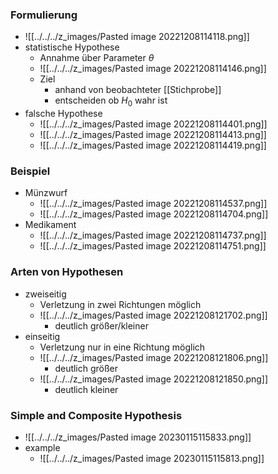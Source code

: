 ### Formulierung
+ ![[../../../z_images/Pasted image 20221208114118.png]]
+ statistische Hypothese
	+ Annahme über Parameter $\theta$
	+ ![[../../../z_images/Pasted image 20221208114146.png]]
	+ Ziel 
		+ anhand von beobachteter [[Stichprobe]] 
		+ entscheiden ob $H_0$ wahr ist
+ falsche Hypothese
	+ ![[../../../z_images/Pasted image 20221208114401.png]]
	+ ![[../../../z_images/Pasted image 20221208114413.png]]
	+ ![[../../../z_images/Pasted image 20221208114419.png]]

### Beispiel
+ Münzwurf
	+ ![[../../../z_images/Pasted image 20221208114537.png]]
	+ ![[../../../z_images/Pasted image 20221208114704.png]]
+ Medikament
	+ ![[../../../z_images/Pasted image 20221208114737.png]]
	+ ![[../../../z_images/Pasted image 20221208114751.png]]

### Arten von Hypothesen
+ zweiseitig
	+ Verletzung in zwei Richtungen möglich
	+ ![[../../../z_images/Pasted image 20221208121702.png]]
		+ deutlich größer/kleiner
+ einseitig
	+ Verletzung nur in eine Richtung möglich
	+ ![[../../../z_images/Pasted image 20221208121806.png]]
		+ deutlich größer
	+ ![[../../../z_images/Pasted image 20221208121850.png]]
		+ deutlich kleiner

### Simple and Composite Hypothesis
+ ![[../../../z_images/Pasted image 20230115115833.png]]
+ example
	+ ![[../../../z_images/Pasted image 20230115115813.png]]